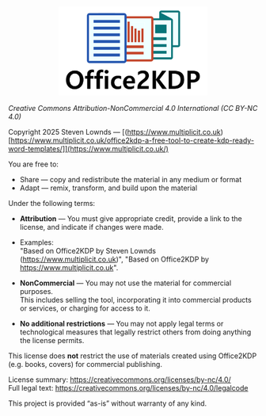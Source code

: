 <p align="center">
  <img src="assets/Logo_1000x600.png" alt="Office2KDP Logo" width="300">
</p>

*Creative Commons Attribution-NonCommercial 4.0 International (CC BY-NC 4.0)*

Copyright 2025 Steven Lownds — [(https://www.multiplicit.co.uk)[https://www.multiplicit.co.uk/office2kdp-a-free-tool-to-create-kdp-ready-word-templates/]](https://www.multiplicit.co.uk/)

You are free to:
- Share — copy and redistribute the material in any medium or format
- Adapt — remix, transform, and build upon the material

Under the following terms:
- **Attribution** — You must give appropriate credit, provide a link to the license, and indicate if changes were made.
- Examples:  
  "Based on Office2KDP by Steven Lownds (https://www.multiplicit.co.uk)",
  "Based on Office2KDP by https://www.multiplicit.co.uk".

- **NonCommercial** — You may not use the material for commercial purposes.  
  This includes selling the tool, incorporating it into commercial products or services, or charging for access to it.

- **No additional restrictions** — You may not apply legal terms or technological measures that legally restrict others from doing anything the license permits.

This license does **not** restrict the use of materials created using Office2KDP (e.g. books, covers) for commercial publishing.

License summary: https://creativecommons.org/licenses/by-nc/4.0/  
Full legal text: https://creativecommons.org/licenses/by-nc/4.0/legalcode

This project is provided “as-is” without warranty of any kind.
